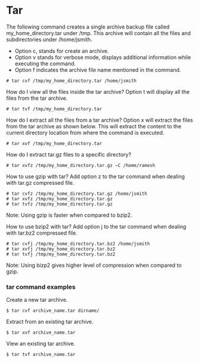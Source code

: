 # Tar

The following command creates a single archive backup file called my_home_directory.tar under /tmp. This archive will contain all the files and subdirectories under /home/jsmith.
* Option c, stands for create an archive.
* Option v stands for verbose mode, displays additional
information while executing the command.
* Option f indicates the archive file name mentioned in the command.
```
# tar cvf /tmp/my_home_directory.tar /home/jsmith
```

How do I view all the files inside the tar archive?
Option t will display all the files from the tar archive.
```
# tar tvf /tmp/my_home_directory.tar
```

How do I extract all the files from a tar archive?
Option x will extract the files from the tar archive as shown below. This will extract the content to the current directory location from where the command is executed.
```
# tar xvf /tmp/my_home_directory.tar
```

How do I extract tar.gz files to a specific directory?
```
# tar xvfz /tmp/my_home_directory.tar.gz –C /home/ramesh
```

How to use gzip with tar?
Add option z to the tar command when dealing with tar.gz compressed file.

```
# tar cvfz /tmp/my_home_directory.tar.gz /home/jsmith
# tar xvfz /tmp/my_home_directory.tar.gz
# tar tvfz /tmp/my_home_directory.tar.gz
```
Note: Using gzip is faster when compared to bzip2.

How to use bzip2 with tar?
Add option j to the tar command when dealing with tar.bz2 compressed file.
```
# tar cvfj /tmp/my_home_directory.tar.bz2 /home/jsmith
# tar xvfj /tmp/my_home_directory.tar.bz2
# tar tvfj /tmp/my_home_directory.tar.bz2
```
Note: Using bizp2 gives higher level of compression when compared to gzip.


### tar command examples

Create a new tar archive.

```
$ tar cvf archive_name.tar dirname/
```

Extract from an existing tar archive.

```
$ tar xvf archive_name.tar
```

View an existing tar archive.

```
$ tar tvf archive_name.tar
```